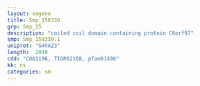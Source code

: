 ```yaml
---
layout: smgene
title: Smp_158330
grp: Smp_15
description: "coiled coil domain containing protein C6orf97"
smp: Smp_158330.1
uniprot: "G4VAZ3"
length:  2049
cdd: "COG1196, TIGR02168, pfam01496"
kk: ns
categories: sm
---
```


